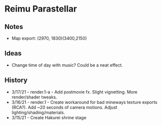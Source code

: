 # Reimu Parastellar 

## Notes
- Map export: (2970, 1830)(3400,2150)

## Ideas
- Change time of day with music? Could be a neat effect.


## History
- 3/17/21 - render.1-a - Add postmovie fx. Slight vignetting. More render/shader tweaks.
- 3/16/21 - render.1   - Create workaround for bad mineways texture exports (RCA?). Add ~20 seconds of camera motions. Adjust lighting/shading/materials.
- 3/15/21 - Create Hakurei shrine stage
